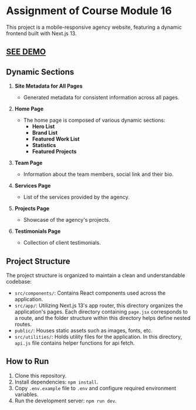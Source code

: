 # Assignment of Course Module 16

This project is a mobile-responsive agency website, featuring a dynamic frontend built with Next.js 13.

## <a href="https://assignment-module-16.vercel.app" target="_blank" rel="noopener noreferrer">SEE DEMO</a>

## Dynamic Sections

1. **Site Metadata for All Pages**
   - Generated metadata for consistent information across all pages.

2. **Home Page**
   - The home page is composed of various dynamic sections:
     - **Hero List**
     - **Brand List**
     - **Featured Work List**
     - **Statistics**
     - **Featured Projects**

3. **Team Page**
   - Information about the team members, social link and their bio.

4. **Services Page**
   - List of the services provided by the agency.

5. **Projects Page**
   - Showcase of the agency's projects.

6. **Testimonials Page**
   - Collection of client testimonials.

## Project Structure

The project structure is organized to maintain a clean and understandable codebase:

- `src/components/`: Contains React components used across the application.
- `src/app/`: Utilizing Next.js 13's app router, this directory organizes the application's pages. Each directory containing `page.jsx` corresponds to a route, and the folder structure within this directory helps define nested routes.
- `public/`: Houses static assets such as images, fonts, etc.
- `src/utilities/`: Holds utility files for the application. In this directory, `api.js` file contains helper functions for api fetch.

## How to Run

1. Clone this repository.
2. Install dependencies: `npm install`.
3. Copy `.env.example` file to `.env` and configure required environment variables.
4. Run the development server: `npm run dev`.